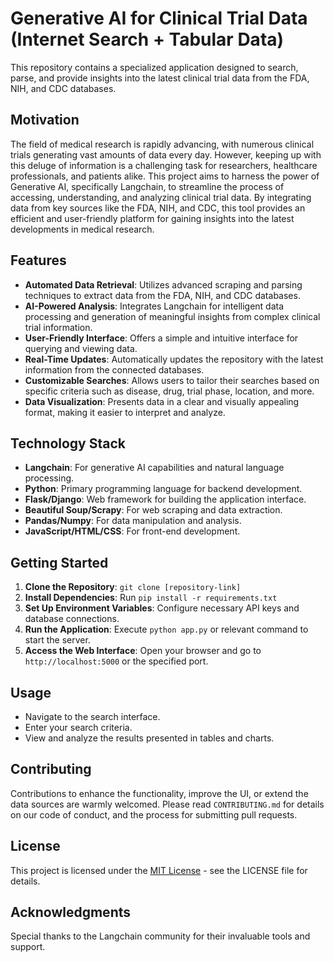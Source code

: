 # Generative AI for Clinical Trial Data (Internet Search + Tabular Data)

This repository contains a specialized application designed to search, parse, and provide insights into the latest clinical trial data from the FDA, NIH, and CDC databases.

## Motivation
The field of medical research is rapidly advancing, with numerous clinical trials generating vast amounts of data every day. However, keeping up with this deluge of information is a challenging task for researchers, healthcare professionals, and patients alike. This project aims to harness the power of Generative AI, specifically Langchain, to streamline the process of accessing, understanding, and analyzing clinical trial data. By integrating data from key sources like the FDA, NIH, and CDC, this tool provides an efficient and user-friendly platform for gaining insights into the latest developments in medical research.

## Features
- **Automated Data Retrieval**: Utilizes advanced scraping and parsing techniques to extract data from the FDA, NIH, and CDC databases.
- **AI-Powered Analysis**: Integrates Langchain for intelligent data processing and generation of meaningful insights from complex clinical trial information.
- **User-Friendly Interface**: Offers a simple and intuitive interface for querying and viewing data.
- **Real-Time Updates**: Automatically updates the repository with the latest information from the connected databases.
- **Customizable Searches**: Allows users to tailor their searches based on specific criteria such as disease, drug, trial phase, location, and more.
- **Data Visualization**: Presents data in a clear and visually appealing format, making it easier to interpret and analyze.

## Technology Stack
- **Langchain**: For generative AI capabilities and natural language processing.
- **Python**: Primary programming language for backend development.
- **Flask/Django**: Web framework for building the application interface.
- **Beautiful Soup/Scrapy**: For web scraping and data extraction.
- **Pandas/Numpy**: For data manipulation and analysis.
- **JavaScript/HTML/CSS**: For front-end development.

## Getting Started
1. **Clone the Repository**: `git clone [repository-link]`
2. **Install Dependencies**: Run `pip install -r requirements.txt`
3. **Set Up Environment Variables**: Configure necessary API keys and database connections.
4. **Run the Application**: Execute `python app.py` or relevant command to start the server.
5. **Access the Web Interface**: Open your browser and go to `http://localhost:5000` or the specified port.

## Usage
- Navigate to the search interface.
- Enter your search criteria.
- View and analyze the results presented in tables and charts.

## Contributing
Contributions to enhance the functionality, improve the UI, or extend the data sources are warmly welcomed. Please read `CONTRIBUTING.md` for details on our code of conduct, and the process for submitting pull requests.

## License
This project is licensed under the [MIT License](LICENSE.md) - see the LICENSE file for details.

## Acknowledgments
Special thanks to the Langchain community for their invaluable tools and support.
